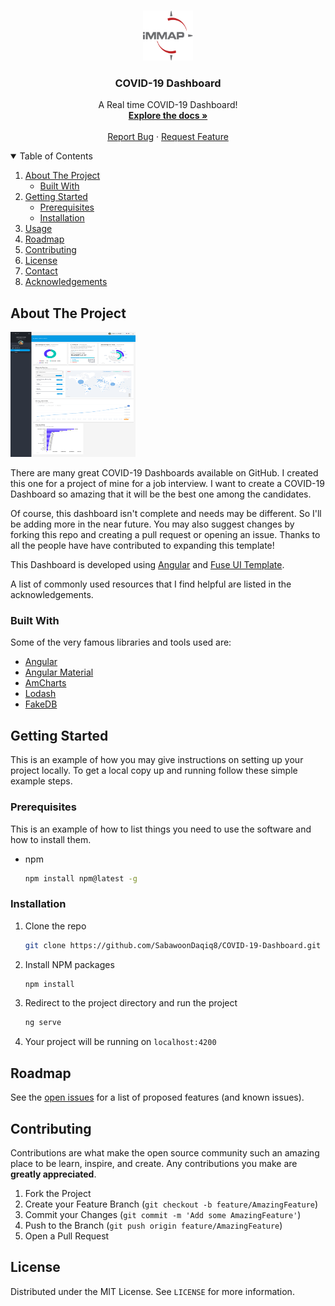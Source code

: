 
<!-- PROJECT LOGO -->
<br />
<p align="center">
  <a href="https://github.com/SabawoonDaqiq8/COVID-19-Dashboard">
    <img src="src/assets/images/logos/immap.png" alt="Logo" width="80" height="80">
  </a>

  <h3 align="center">COVID-19 Dashboard</h3>

  <p align="center">
    A Real time COVID-19 Dashboard!
    <br />
    <a href="https://github.com/SabawoonDaqiq8/COVID-19-Dashboard"><strong>Explore the docs »</strong></a>
    <br />
    <br />
    <a href="https://github.com/SabawoonDaqiq8/COVID-19-Dashboard/issues">Report Bug</a>
    ·
    <a href="https://github.com/SabawoonDaqiq8/COVID-19-Dashboard/issues">Request Feature</a>
  </p>
</p>



<!-- TABLE OF CONTENTS -->
<details open="open">
  <summary>Table of Contents</summary>
  <ol>
    <li>
      <a href="#about-the-project">About The Project</a>
      <ul>
        <li><a href="#built-with">Built With</a></li>
      </ul>
    </li>
    <li>
      <a href="#getting-started">Getting Started</a>
      <ul>
        <li><a href="#prerequisites">Prerequisites</a></li>
        <li><a href="#installation">Installation</a></li>
      </ul>
    </li>
    <li><a href="#usage">Usage</a></li>
    <li><a href="#roadmap">Roadmap</a></li>
    <li><a href="#contributing">Contributing</a></li>
    <li><a href="#license">License</a></li>
    <li><a href="#contact">Contact</a></li>
    <li><a href="#acknowledgements">Acknowledgements</a></li>
  </ol>
</details>



<!-- ABOUT THE PROJECT -->
## About The Project

<img src="screenshots/screenshot-dashboard.png" alt="Image" width="200" height="200">

There are many great COVID-19 Dashboards available on GitHub. I created this one for a project of mine for a job interview. I want to create a COVID-19 Dashboard so amazing that it will be the best one among the candidates.

Of course, this dashboard isn't complete and needs may be different. So I'll be adding more in the near future. You may also suggest changes by forking this repo and creating a pull request or opening an issue. Thanks to all the people have have contributed to expanding this template!

This Dashboard is developed using [Angular](https://angular.io/) and [Fuse UI Template](http://angular-material.fusetheme.com/dashboards/project).

A list of commonly used resources that I find helpful are listed in the acknowledgements.

### Built With
Some of the very famous libraries and tools used are:
* [Angular](https://angular.io/)
* [Angular Material](https://material.angular.io/)
* [AmCharts](https://www.amcharts.com/)
* [Lodash](https://lodash.com/)
* [FakeDB](https://www.npmjs.com/package/fake-db)



<!-- GETTING STARTED -->
## Getting Started

This is an example of how you may give instructions on setting up your project locally.
To get a local copy up and running follow these simple example steps.

### Prerequisites

This is an example of how to list things you need to use the software and how to install them.
* npm
  ```sh
  npm install npm@latest -g
  ```

### Installation

1. Clone the repo
   ```sh
   git clone https://github.com/SabawoonDaqiq8/COVID-19-Dashboard.git
   ```
2. Install NPM packages
   ```sh
   npm install
   ```
3. Redirect to the project directory and run the project
   ```sh
   ng serve
   ```
4. Your project will be running on `localhost:4200`


<!-- ROADMAP -->
## Roadmap

See the [open issues](https://github.com/SabawoonDaqiq8/COVID-19-Dashboard/issues) for a list of proposed features (and known issues).



<!-- CONTRIBUTING -->
## Contributing

Contributions are what make the open source community such an amazing place to be learn, inspire, and create. Any contributions you make are **greatly appreciated**.

1. Fork the Project
2. Create your Feature Branch (`git checkout -b feature/AmazingFeature`)
3. Commit your Changes (`git commit -m 'Add some AmazingFeature'`)
4. Push to the Branch (`git push origin feature/AmazingFeature`)
5. Open a Pull Request



<!-- LICENSE -->
## License

Distributed under the MIT License. See `LICENSE` for more information.



